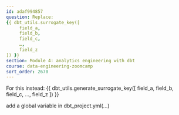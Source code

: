 ```yaml
---
id: adaf994857
question: Replace: 
{{ dbt_utils.surrogate_key([ 
     field_a, 
     field_b, 
     field_c,
     …,
     field_z     
]) }}
section: Module 4: analytics engineering with dbt
course: data-engineering-zoomcamp
sort_order: 2670
---
```


For this instead:
{{ dbt_utils.generate_surrogate_key([ 
     field_a, 
     field_b, 
     field_c,
     …,
     field_z
]) }}

add a global variable in dbt_project.yml(...)


